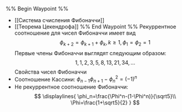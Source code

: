 %% Begin Waypoint %%
- [[Система счисления Фибоначчи]]
- [[Теорема Цекендрофа]]
%% End Waypoint %%
Рекуррентное соотношение для чисел Фибоначчи имеет вид
$$
\phi_{k+2}=\phi_{k+1}+\phi_k, k\ge 1,\phi_1=\phi_2=1
$$
Первые члены Фибоначчи выглядят следующим образом:
$$
1,1,2,3,5,8,13,21,34,...
$$
Свойства чисел Фибоначчи
- Соотношение Кассини: $\phi_{n-1}\phi_{n+1}-\phi_{n}^2=(-1)^n$
- Не рекуррентное соотношение Фибоначчи: 
$$
\displaylines{
\phi_n=\frac{\Phi^n-(1-\Phi^n)}{\sqrt5}\\
\Phi=\frac{1+\sqrt5}{2}
}
$$